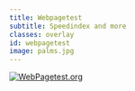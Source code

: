 ```yaml
---
title: Webpagetest
subtitle: Speedindex and more
classes: overlay
id: webpagetest
image: palms.jpg
---
```


[![WebPagetest.org]({{site.baseurl}}images/front-end-performance/webpagetest.jpg)](http://www.webpagetest.org/)  
